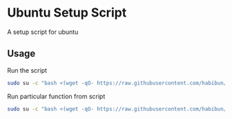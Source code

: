# Ubuntu Setup Script
A setup script for ubuntu

## Usage

Run the script
```bash
sudo su -c "bash <(wget -qO- https://raw.githubusercontent.com/habibun/ubuntu-setup/main/desktop.sh)" root
```

Run particular function from script
```bash
sudo su -c "bash <(wget -qO- https://raw.githubusercontent.com/habibun/ubuntu-setup/main/desktop.sh) function_name" root
```
